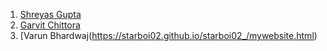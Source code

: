 1. [Shreyas Gupta](https://shreyasgupta.in/opencode-web/)
2. [Garvit Chittora](https://garvitchittora.github.io/mywebsite/website/index.html)
3. [Varun Bhardwaj(https://starboi02.github.io/starboi02_/mywebsite.html)
